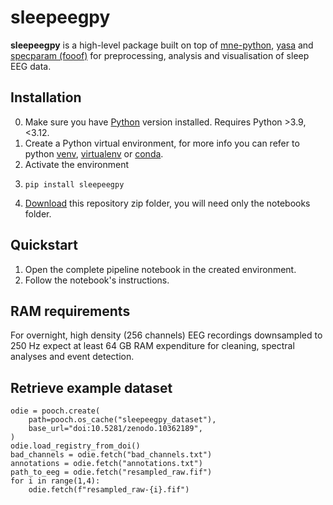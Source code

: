 # sleepeegpy
**sleepeegpy** is a high-level package built on top of [mne-python](https://mne.tools/stable/index.html), [yasa](https://raphaelvallat.com/yasa/build/html/index.html) and [specparam (fooof)](https://fooof-tools.github.io/fooof/) for preprocessing, analysis and visualisation of sleep EEG data.
## Installation
0. Make sure you have [Python](https://www.python.org/downloads/) version installed. Requires Python >3.9, <3.12.
1. Create a Python virtual environment, for more info you can refer to python [venv](https://docs.python.org/3/tutorial/venv.html), [virtualenv](https://virtualenv.pypa.io/en/latest/user_guide.html) or [conda](https://conda.io/projects/conda/en/latest/user-guide/tasks/manage-environments.html).
2. Activate the environment
3. 
    ```
    pip install sleepeegpy
    ```
4. [Download](https://github.com/NirLab-TAU/sleepeegpy/archive/refs/heads/main.zip) this repository zip folder, you will need only the notebooks folder.

## Quickstart
1. Open the complete pipeline notebook in the created environment.
2. Follow the notebook's instructions. 

## RAM requirements
For overnight, high density (256 channels) EEG recordings downsampled to 250 Hz expect at least 64 GB RAM expenditure for cleaning, spectral analyses and event detection.

## Retrieve example dataset
```
odie = pooch.create(
    path=pooch.os_cache("sleepeegpy_dataset"),
    base_url="doi:10.5281/zenodo.10362189",
)
odie.load_registry_from_doi()
bad_channels = odie.fetch("bad_channels.txt")
annotations = odie.fetch("annotations.txt")
path_to_eeg = odie.fetch("resampled_raw.fif")
for i in range(1,4):
    odie.fetch(f"resampled_raw-{i}.fif")
```

